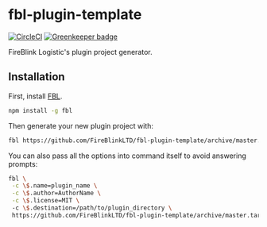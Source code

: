 # fbl-plugin-template

[![CircleCI](https://circleci.com/gh/FireBlinkLTD/generator-fbl-plugin.svg?style=svg)](https://circleci.com/gh/FireBlinkLTD/generator-fbl-plugin) [![Greenkeeper badge](https://badges.greenkeeper.io/FireBlinkLTD/fbl-plugin-template.svg)](https://greenkeeper.io/)

FireBlink Logistic's plugin project generator.

## Installation

First, install [FBL](https://www.npmjs.com/package/fbl).

```bash
npm install -g fbl
```

Then generate your new plugin project with:

```bash
fbl https://github.com/FireBlinkLTD/fbl-plugin-template/archive/master.tar.gz
```

You can also pass all the options into command itself to avoid answering prompts:

```bash
fbl \
 -c \$.name=plugin_name \
 -c \$.author=AuthorName \
 -c \$.license=MIT \ 
 -c \$.destination=/path/to/plugin_directory \
 https://github.com/FireBlinkLTD/fbl-plugin-template/archive/master.tar.gz
```
